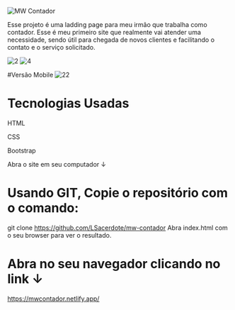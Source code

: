 ![MW Contador](https://user-images.githubusercontent.com/107942374/222155362-0c4c46b4-b3fa-4a87-a604-c966964758ad.png)

Esse projeto é uma ladding page para meu irmão que trabalha como contador. Esse é meu primeiro site que realmente vai atender uma necessidade, sendo útil para chegada de novos clientes e facilitando o contato e o serviço solicitado.

![2](https://user-images.githubusercontent.com/107942374/222154800-3b2a3f22-04b8-484c-97b3-95bf94ec5e46.png)
![4](https://user-images.githubusercontent.com/107942374/222154839-5ff6c8e0-fb2e-4451-9a9b-192243ba0256.png)

#Versão Mobile
![22](https://user-images.githubusercontent.com/107942374/222155970-417be745-e3c2-44db-a424-8ade03986f2c.png)

# Tecnologias Usadas
HTML

CSS

Bootstrap
 
Abra o site em seu computador  ↓

# Usando GIT, Copie o repositório com o comando:
git clone https://github.com/LSacerdote/mw-contador
Abra index.html com o seu browser para ver o resultado.
             
# Abra no seu navegador clicando no link  ↓
https://mwcontador.netlify.app/
